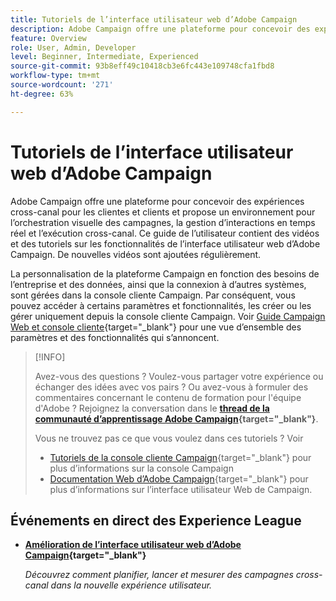 ```yaml
---
title: Tutoriels de l’interface utilisateur web d’Adobe Campaign
description: Adobe Campaign offre une plateforme pour concevoir des expériences cross-canal pour les clientes et clients et propose un environnement pour l’orchestration visuelle des campagnes, la gestion d’interactions en temps réel et l’exécution cross-canal. Ce guide d’utilisation contient des vidéos et des tutoriels sur les fonctionnalités et capacités de l’interface utilisateur web d’Adobe Campaign.
feature: Overview
role: User, Admin, Developer
level: Beginner, Intermediate, Experienced
source-git-commit: 93b8eff49c10418cb3e6fc443e109748cfa1fbd8
workflow-type: tm+mt
source-wordcount: '271'
ht-degree: 63%

---
```


# Tutoriels de l’interface utilisateur web d’Adobe Campaign

Adobe Campaign offre une plateforme pour concevoir des expériences cross-canal pour les clientes et clients et propose un environnement pour l’orchestration visuelle des campagnes, la gestion d’interactions en temps réel et l’exécution cross-canal. Ce guide de l’utilisateur contient des vidéos et des tutoriels sur les fonctionnalités de l’interface utilisateur web d’Adobe Campaign. De nouvelles vidéos sont ajoutées régulièrement.

La personnalisation de la plateforme Campaign en fonction des besoins de l’entreprise et des données, ainsi que la connexion à d’autres systèmes, sont gérées dans la console cliente Campaign. Par conséquent, vous pouvez accéder à certains paramètres et fonctionnalités, les créer ou les gérer uniquement depuis la console cliente Campaign. Voir [Guide Campaign Web et console cliente](https://experienceleague.adobe.com/docs/campaign-web/v8/start/capability-matrix.html?lang=fr){target="_blank"} pour une vue d’ensemble des paramètres et des fonctionnalités qui s’annoncent.

>[!INFO]
> 
> Avez-vous des questions ? Voulez-vous partager votre expérience ou échanger des idées avec vos pairs ? Ou avez-vous à formuler des commentaires concernant le contenu de formation pour l&#39;équipe d&#39;Adobe ? Rejoignez la conversation dans le **[thread de la communauté d’apprentissage Adobe Campaign](https://experienceleaguecommunities.adobe.com:443/t5/adobe-campaign-classic/join-the-discussion-on-adobe-campaign-learning/td-p/419096){target="_blank"}**.
>
>
> Vous ne trouvez pas ce que vous voulez dans ces tutoriels ?
> Voir
> * [Tutoriels de la console cliente Campaign](https://experienceleague.adobe.com/docs/campaign-learn/tutorials/overview.html?lang=fr){target="_blank"} pour plus d’informations sur la console Campaign
> * [Documentation Web d’Adobe Campaign](https://experienceleague.adobe.com/docs/campaign-web/v8/campaign-web-home.html?lang=fr){target="_blank"} pour plus d’informations sur l’interface utilisateur Web de Campaign.

<div id="recs-overview-body-1"></div>
<div id="recs-overview-body-2"></div>
<div id="recs-overview-body-3"></div>
<div id="recs-overview-body-4"></div>
<div id="recs-overview-body-5"></div>
<div id="recs-overview-body-6"></div>

<div id="staff-picks-section">
</div>

## Événements en direct des Experience League

* **[Amélioration de l’interface utilisateur web d’Adobe Campaign](https://experienceleague.adobe.com/docs/events/experience-league-live-recordings/episodes/exl-live-episode-02-29-24.html){target="_blank"}**

  *Découvrez comment planifier, lancer et mesurer des campagnes cross-canal dans la nouvelle expérience utilisateur.*

